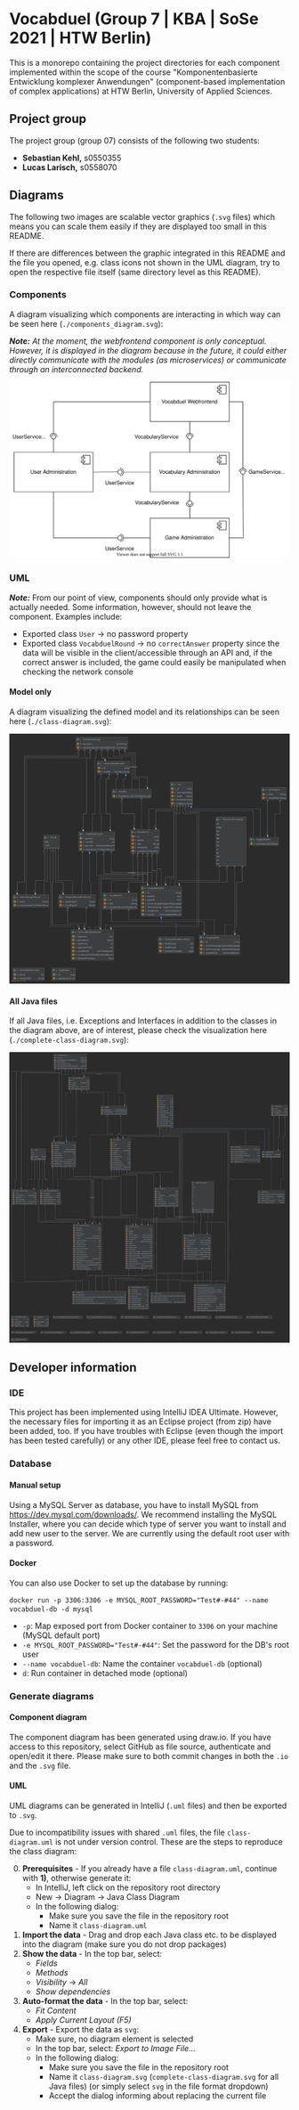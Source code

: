# Vocabduel (Group 7 | KBA | SoSe 2021 | HTW Berlin)

This is a monorepo containing the project directories for each component implemented within the scope of the course
"Komponentenbasierte Entwicklung komplexer Anwendungen" (component-based implementation of complex applications)
at HTW Berlin, University of Applied Sciences.

## Project group

The project group (group 07) consists of the following two students:

- **Sebastian Kehl,** s0550355
- **Lucas Larisch,** s0558070

## Diagrams

The following two images are scalable vector graphics (`.svg` files) which means you can scale them easily if they are
displayed too small in this README.

If there are differences between the graphic integrated in this README and the file you opened, e.g. class icons not
shown in the UML diagram, try to open the respective file itself (same directory level as this README).

### Components

A diagram visualizing which components are interacting in which way can be seen here (`./components_diagram.svg`):

_**Note:** At the moment, the webfrontend component is only conceptual. However, it is displayed in the diagram because in
the future, it could either directly communicate with the modules (as microservices) or communicate through an
interconnected backend._

![](./components_diagram.svg)

### UML

_**Note:**_ From our point of view, components should only provide what is actually needed. Some information, however, should not leave the component. Examples include:
- Exported class `User` &rarr; no password property
- Exported class `VocabduelRound` &rarr; no `correctAnswer` property since the data will be visible in the client/accessible through an API and, if the correct answer is included, the game could easily be manipulated when checking the network console

#### Model only

A diagram visualizing the defined model and its relationships can be seen here (`./class-diagram.svg`):

![](./class-diagram.svg)

#### All Java files

If all Java files, i.e. Exceptions and Interfaces in addition to the classes in the diagram above, are of interest,
please check the visualization here (`./complete-class-diagram.svg`):

![](./complete-class-diagram.svg)

[comment]: <> (TODO: check if diagram has been inserted correctly after having generated it)

## Developer information

### IDE

This project has been implemented using IntelliJ IDEA Ultimate. However, the necessary files for importing it as an
Eclipse project (from zip) have been added, too. If you have troubles with Eclipse (even though the import has been
tested carefully) or any other IDE, please feel free to contact us.

### Database

#### Manual setup

Using a MySQL Server as database, you have to install MySQL from https://dev.mysql.com/downloads/.
We recommend installing the MySQL Installer, where you can decide which type of server you want to install
and add new user to the server. We are currently using the default root user with a password.

#### Docker

You can also use Docker to set up the database by running: 

```shell
docker run -p 3306:3306 -e MYSQL_ROOT_PASSWORD="Test#-#44" --name vocabduel-db -d mysql
```

- `-p`: Map exposed port from Docker container to `3306` on your machine (MySQL default port)
- `-e MYSQL_ROOT_PASSWORD="Test#-#44"`: Set the password for the DB's root user
- `--name vocabduel-db`: Name the container `vocabduel-db` (optional)
- `d`: Run container in detached mode (optional)

[comment]: <> (TODO: Custom image with setup script?)

### Generate diagrams

#### Component diagram

The component diagram has been generated using draw.io. If you have access to this repository, select GitHub as file
source, authenticate and open/edit it there. Please make sure to both commit changes in both the `.io` and the `.svg`
file.

#### UML

UML diagrams can be generated in IntelliJ (`.uml` files) and then be exported to `.svg`.

Due to incompatibility issues with shared `.uml` files, the file `class-diagram.uml` is not under version control. These
are the steps to reproduce the class diagram:

0. **Prerequisites** - If you already have a file `class-diagram.uml`, continue with **1)**, otherwise generate it:
    - In IntelliJ, left click on the repository root directory
    - New &rarr; Diagram &rarr; Java Class Diagram
    - In the following dialog:
        - Make sure you save the file in the repository root
        - Name it `class-diagram.uml`
1. **Import the data** - Drag and drop each Java class etc. to be displayed into the diagram (make sure you do not drop
   packages)
1. **Show the data** - In the top bar, select:
    - _Fields_
    - _Methods_
    - _Visibility_ &rarr; _All_
    - _Show dependencies_
1. **Auto-format the data** - In the top bar, select:
    - _Fit Content_
    - _Apply Current Layout (F5)_
1. **Export** - Export the data as `svg`:
    - Make sure, no diagram element is selected
    - In the top bar, select: _Export to Image File..._
    - In the following dialog:
        - Make sure you save the file in the repository root
        - Name it `class-diagram.svg` (`complete-class-diagram.svg` for all Java files) (or simply select `svg` in the
          file format dropdown)
        - Accept the dialog informing about replacing the current file
